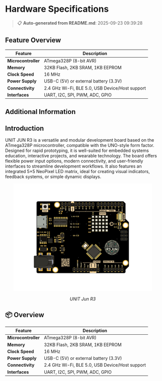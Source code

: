 # Hardware Specifications

> 📋 **Auto-generated from README.md**: 2025-09-23 09:39:28

## Feature Overview

| Feature                 | Description                                                   |
|------------------------|---------------------------------------------------------------|
| **Microcontroller**     | ATmega328P (8-bit AVR)                              |
| **Memory**              | 32KB Flash, 2KB SRAM, 1KB EEPROM                |
| **Clock Speed**         | 16 MHz                                                       |
| **Power Supply**        | USB-C (5V) or external battery (3.3V)                |
| **Connectivity**        | 2.4 GHz Wi-Fi, BLE 5.0, USB Device/Host support |
| **Interfaces**          | UART, I2C, SPI, PWM, ADC, GPIO            |

## Additional Information

## Introduction

UNIT JUN R3 is a versatile and modular development board based on the ATmega328P microcontroller, compatible with the UNO-style form factor. Designed for rapid prototyping, it is well-suited for embedded systems education, interactive projects, and wearable technology. The board offers flexible power input options, modern connectivity, and user-friendly interfaces to streamline development workflows. It also features an integrated 5×5 NeoPixel LED matrix, ideal for creating visual indicators, feedback systems, or simple dynamic displays.

<div align="center">
  <img src="hardware/resources/unit_top_v_0_0_1_ue0081_Jun R3.png" width="450px" alt="Development Board">
  <p><em>UNIT Jun R3</em></p>
</div>

## 📦 Overview


| Feature                 | Description                                                   |
|------------------------|---------------------------------------------------------------|
| **Microcontroller**     | ATmega328P (8-bit AVR)                              |
| **Memory**              | 32KB Flash, 2KB SRAM, 1KB EEPROM                |
| **Clock Speed**         | 16 MHz                                                       |
| **Power Supply**        | USB-C (5V) or external battery (3.3V)                |
| **Connectivity**        | 2.4 GHz Wi-Fi, BLE 5.0, USB Device/Host support |
| **Interfaces**          | UART, I2C, SPI, PWM, ADC, GPIO            |

